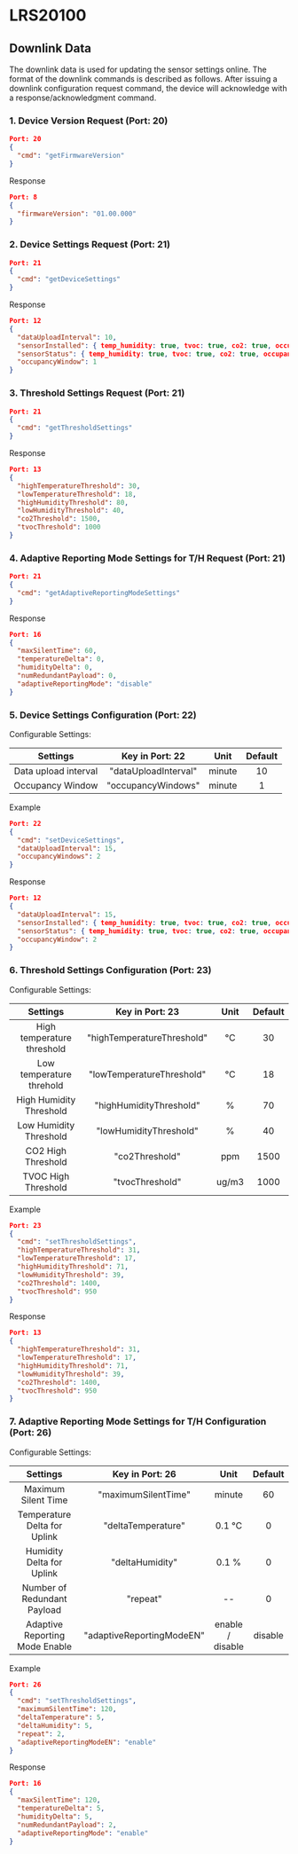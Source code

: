 ﻿# LRS20100

## Downlink Data

The downlink data is used for updating the sensor settings online. The format of the downlink commands is described as follows.  After issuing a downlink configuration request command, the device will acknowledge with a response/acknowledgment command.

### 1. Device Version Request (Port: 20)

```json
Port: 20
{
  "cmd": "getFirmwareVersion"
}
```

Response

```json
Port: 8
{
  "firmwareVersion": "01.00.000"
}
```

### 2. Device Settings Request (Port: 21)

```json
Port: 21
{
  "cmd": "getDeviceSettings"
}
```

Response

```json
Port: 12
{
  "dataUploadInterval": 10,
  "sensorInstalled": { temp_humidity: true, tvoc: true, co2: true, occupancy: true },
  "sensorStatus": { temp_humidity: true, tvoc: true, co2: true, occupancy: true },
  "occupancyWindow": 1
}
```

### 3. Threshold Settings Request (Port: 21)

```json
Port: 21
{
  "cmd": "getThresholdSettings"
}
```

Response

```json
Port: 13
{
  "highTemperatureThreshold": 30,
  "lowTemperatureThreshold": 18,
  "highHumidityThreshold": 80,
  "lowHumidityThreshold": 40,
  "co2Threshold": 1500,
  "tvocThreshold": 1000
}
```

### 4. Adaptive Reporting Mode Settings for T/H Request (Port: 21)

```json
Port: 21
{
  "cmd": "getAdaptiveReportingModeSettings"
}
```

Response

```json
Port: 16
{
  "maxSilentTime": 60,
  "temperatureDelta": 0,
  "humidityDelta": 0,
  "numRedundantPayload": 0,
  "adaptiveReportingMode": "disable"
}
```

### 5. Device Settings Configuration (Port: 22)

Configurable Settings:

| Settings             | Key in Port: 22      | Unit   | Default |
| :------------------: | :------------------: | :----: | :-----: |
| Data upload interval | "dataUploadInterval" | minute | 10      |
| Occupancy Window     | "occupancyWindows"   | minute | 1       |

Example

```json
Port: 22
{
  "cmd": "setDeviceSettings",
  "dataUploadInterval": 15,
  "occupancyWindows": 2
}
```

Response

```json
Port: 12
{
  "dataUploadInterval": 15,
  "sensorInstalled": { temp_humidity: true, tvoc: true, co2: true, occupancy: true },
  "sensorStatus": { temp_humidity: true, tvoc: true, co2: true, occupancy: true },
  "occupancyWindow": 2
}
```

### 6. Threshold Settings Configuration (Port: 23)

Configurable Settings:

| Settings                   | Key in Port: 23            | Unit   | Default |
| :------------------------: | :------------------------: | :----: | :-----: |
| High temperature threshold | "highTemperatureThreshold" | °C     | 30      |
| Low temperature threhold   | "lowTemperatureThreshold"  | °C     | 18      |
| High Humidity Threshold    | "highHumidityThreshold"    | %      | 70      |
| Low Humidity Threshold     | "lowHumidityThreshold"     | %      | 40      |
| CO2 High Threshold         | "co2Threshold"             | ppm    | 1500    |
| TVOC High Threshold        | "tvocThreshold"            | ug/m3  | 1000    |

Example

```json
Port: 23
{
  "cmd": "setThresholdSettings",
  "highTemperatureThreshold": 31,
  "lowTemperatureThreshold": 17,
  "highHumidityThreshold": 71,
  "lowHumidityThreshold": 39,
  "co2Threshold": 1400,
  "tvocThreshold": 950
}
```

Response

```json
Port: 13
{
  "highTemperatureThreshold": 31,
  "lowTemperatureThreshold": 17,
  "highHumidityThreshold": 71,
  "lowHumidityThreshold": 39,
  "co2Threshold": 1400,
  "tvocThreshold": 950
}
```
### 7. Adaptive Reporting Mode Settings for T/H Configuration (Port: 26)

Configurable Settings:

| Settings                       | Key in Port: 26           | Unit                 | Default |
| :----------------------------: | :-----------------------: | :------------------: | :-----: |
| Maximum Silent Time            | "maximumSilentTime"       | minute               | 60      |
| Temperature Delta for Uplink   | "deltaTemperature"        | 0.1 °C               | 0       |
| Humidity Delta for Uplink      | "deltaHumidity"           | 0.1 %                | 0       |
| Number of Redundant Payload    | "repeat"                  | --                   | 0       |
| Adaptive Reporting Mode Enable | "adaptiveReportingModeEN" | enable /<br/>disable | disable |

Example

```json
Port: 26
{
  "cmd": "setThresholdSettings",
  "maximumSilentTime": 120,
  "deltaTemperature": 5,
  "deltaHumidity": 5,
  "repeat": 2,
  "adaptiveReportingModeEN": "enable"
}
```

Response

```json
Port: 16
{
  "maxSilentTime": 120,
  "temperatureDelta": 5,
  "humidityDelta": 5,
  "numRedundantPayload": 2,
  "adaptiveReportingMode": "enable"
}
```

